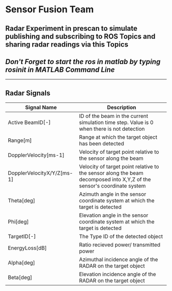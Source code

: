 # Sensor Fusion Team
## Radar Experiment in prescan to simulate publishing and subscribing to ROS Topics and sharing radar readings via this Topics
## *Don't Forget to start the ros in matlab by typing rosinit in MATLAB Command Line*

- - -
## Radar Signals 


| Signal Name | Description |
| --- | --- |
| Active BeamID[-] | ID of the beam in the current simulation time step. Value is 0 when there is not detection |
| Range[m] | Range at which the target object has been detected |
| DopplerVelocity[ms-1] | Velocity of target point relative to the sensor along the beam |
| DopplerVelocityX/Y/Z[ms-1] | Velocity of target point relative to the sensor along the beam decomposed into X,Y,Z of the sensor's coordinate system |
| Theta[deg] | Azimuth angle in the sensor coordinate system at which the target is detected |
| Phi[deg] | Elevation angle in the sensor coordinate system at which the target is detected |
| TargetID[-] | The Type ID of the detected object |
| EnergyLoss[dB] | Ratio recieved power/ transmitted power |
| Alpha[deg] | Azimuthal incidence angle of the RADAR on the target object |
| Beta[deg] | Elevation incidence angle of the RADAR on the target object |
